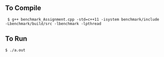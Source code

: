 ## To Compile
```
 $ g++ benchmark_Assignment.cpp -std=c++11 -isystem benchmark/include   -Lbenchmark/build/src -lbenchmark -lpthread
```
## To Run
```
$ ./a.out
```
